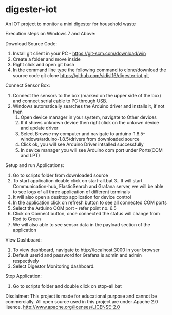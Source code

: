 # digester-iot
An IOT project to monitor a mini digester for household waste

Execution steps on Windows 7 and Above:

Download Source Code:
1. Install git client in your PC - https://git-scm.com/download/win
2. Create a folder and move inside 
3. Right click and open git bash
4. In the command line type the following command to clone/download the source code
   git clone https://github.com/sidisl16/digester-iot.git

Connect Sensor Box:
1. Connect the sensors to the box (marked on the upper side of the box) and connect serial cable to PC through USB.
2. Windows automatically searches the Arduino driver and installs it, if not then
    1. Open device manager in your system, navigate to Other devices  
    2. If it shows unknown device then right click on the unkown device and update driver
    3. Select Browse my computer and navigate to arduino-1.8.5-windows/arduino-1.8.5/drivers from downloaded source
    4. Click ok, you will see Arduino Driver intsalled successfully
    5. In device manager you will see Arduino com port under Ports(COM and LPT)

Setup and run Applications: 
1. Go to scripts folder from downloaded source
2. To start application double click on start-all.bat
3.. It will start Communication-hub, ElasticSearch and Grafana server, 
    we will be able to see logs of all three application of different terminals
4. It will also open a desktop application for device control
5. In the application click on refresh button to see all connected COM ports
6. Select the Arduino COM port - refer point no. 6.5
7. Click on Connect button, once connected the status will change from Red to Green
8. We will also able to see sensor data in the payload section of the application

View Dashboard:
1. To view dashboard, navigate to http://localhost:3000 in your browser
2. Default userId and password for Grafana is admin and admin respectively
3. Select Digestor Monitoring dashboard.

Stop Application:
1. Go to scripts folder and double click on stop-all.bat

Disclaimer: 
This project is made for educational purpose and cannot be commercially.
All open source used in this project are under Apache 2.0 lisence.
http://www.apache.org/licenses/LICENSE-2.0
